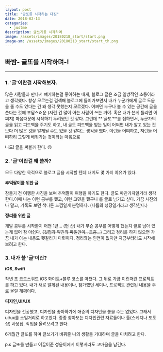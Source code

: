 ```yaml
---
layout: post
title: "글또를 시작하는 다짐"
date: 2018-02-13
categories:
  - justme
description: 글쓰기를 시작하며
image: /assets/images/20180218_start/start.png
image-sm: /assets/images/20180218_start/start_th.png
---
```



## 빠밤- 글또를 시작하며-!
---

  
  
  

### 1. '글'이란걸 시작해보자.
많은 사람들과 만나서 얘기하는걸 좋아하는 내게, 블로그 글은 조금 일방적인 소통이라고 생각했다. 항상 모르는걸 검색해 블로그에 들어가보면서 내가 누군가에게 글로 도움을 줄 수도 있다는 건 왜 생각 못했는지 모르겠다.
어쩌면 누구나 볼 수 있는 공간에 글을 쓴다는 것에 부담스러운 (저런 건 많이 아는 사람이 쓰는 거야. 혹은 내가 쓴게 틀리면 어쩌지) 마음때문에 시작하기 두려웠던 것 같다. 그런데 **'글또'**를 접하면서, 누군가의 글을 읽고 피드백을 주기도 하고, 내 글도 피드백을 받는 일이 어쩌면 내가 알고 있는 것보다 더 많은 것을 알게될 수도 있을 것 같다는 생각을 했다. 이런들 어떠하고, 저런들 어떠하리 그렇게 배워가는 것이라는 마음으로

나도! 글을 써볼까 한다. 🙃

  
  
  
### 2. '글'이란걸 왜 쓸까?

모두 다양한 목적으로 블로그 글을 시작할 텐데 내게도 몇 가지 이유가 있다.

  
**추억팔이를 위한 글**

잠들기 전 여행한 사진을 보며 추억팔이 여행을 하기도 한다. 글도 마찬가지일거라 생각한다.이때 나는 이런 공부를 했고, 이런 고민을 했구나 를 글로 남기고 싶다. 가끔 사진의 나 말고, 기록도 보면 색다른 느낌일게 분명하다. (나름의 성장일기라고 생각한다.)

  

**정리를 위한 글**

개발 공부를 시작한지 어언 1년... (먼 산) 내가 무슨 공부를 어떻게 했는지 글로 남아 있는게 없어 참 아쉽다. ~~(깃헙과 약간의 파일만이.. 크흠...)~~ 그리고 정리를 하지 않으면 가끔 내가 아는 내용도 헷갈리기 마련이다. 정리와는 인연이 없지만 지금부터라도 시작해보려고 한다.

  
  
  
### 3. 내가 쓸 '글'이란?
  

**iOS, Swift**

작년 초 코드스쿼드 iOS 화이트+블루 코스를 마쳤다. 그 뒤로 가끔 이런저런 프로젝트를 하고 있다. 내가 새로 알게된 내용이나, 참가했던 세미나, 프로젝트 관련된 내용을 주로 올릴 계획이다.

  

**디자인,UI/UX**

디자인을 전공했고, 디자인을 좋아하기에 애증의 디자인을 놓을 수는 없었다. 그래서 ui/ux를 소일거리로 하고있다. 종종 찾아보는 디자인관련 자료들이나 툴(스케치나 포토샵) 사용팁, 작업을 올려보려고 한다.



  
  

6개월간 글또를 하며 글쓰기가 바꿔줄 나의 생활을 기대하며 글을 마치려고 한다.

p.s 글또를 만들고 이끌어준 성윤이에게 이렇게라도 고마움을 남긴다.